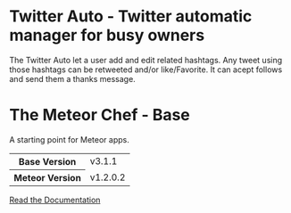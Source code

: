 # Twitter Auto - Twitter automatic manager for busy owners

The Twitter Auto let a user add and edit related hashtags. 
Any tweet using those hashtags can be retweeted and/or like/Favorite.
It can acept follows and send them a thanks message.

# The Meteor Chef - Base
A starting point for Meteor apps.

<table>
  <tbody>
    <tr>
      <th>Base Version</th>
      <td>v3.1.1</td>
    </tr>
    <tr>
      <th>Meteor Version</th>
      <td>v1.2.0.2</td>
    </tr>
  </tbody>
</table>

[Read the Documentation](http://themeteorchef.com/base)
